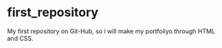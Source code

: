 # first_repository
My first repository on Git-Hub, so i will make my portfoliyo through HTML and CSS.

